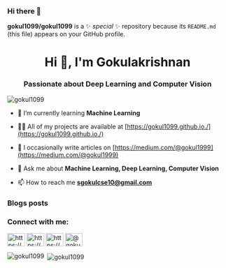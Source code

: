 ### Hi there 👋


**gokul1099/gokul1099** is a ✨ _special_ ✨ repository because its `README.md` (this file) appears on your GitHub profile.

<h1 align="center">Hi 👋, I'm Gokulakrishnan</h1>
<h3 align="center">Passionate about Deep Learning and Computer Vision</h3>

<p align="left"> <img src="https://komarev.com/ghpvc/?username=gokul1099" alt="gokul1099" /> </p>

- 🌱 I’m currently learning **Machine Learning**

- 👨‍💻 All of my projects are available at [https://gokul1099.github.io./](https://gokul1099.github.io./)

- 📝 I occasionally write articles on [https://medium.com/@gokul1999](https://medium.com/@gokul1999)

- 💬 Ask me about **Machine Learning, Deep Learning, Computer Vision**

- 📫 How to reach me **sgokulcse10@gmail.com**

### Blogs posts
<!-- BLOG-POST-LIST:START -->
<!-- BLOG-POST-LIST:END -->

<p align="left">
<h3 align="left">Connect with me:</h3>
<a href="https://linkedin.com/in/https://www.linkedin.com/in/gokul1099/" target="blank"><img align="center" src="https://cdn.jsdelivr.net/npm/simple-icons@3.0.1/icons/linkedin.svg" alt="https://www.linkedin.com/in/gokul1099/" height="30" width="40" /></a>
<a href="https://stackoverflow.com/users/https://stackoverflow.com/users/10040685/gokulakrishnan" target="blank"><img align="center" src="https://cdn.jsdelivr.net/npm/simple-icons@3.0.1/icons/stackoverflow.svg" alt="https://stackoverflow.com/users/10040685/gokulakrishnan" height="30" width="40" /></a>
<a href="https://www.kaggle.com/genialgokul1099" target="blank"><img align="center" src="https://cdn.jsdelivr.net/npm/simple-icons@3.0.1/icons/kaggle.svg" alt="https://www.kaggle.com/genialgokul1099" height="30" width="40" /></a>
<a href="https://medium.com/@gokul1999" target="blank"><img align="center" src="https://cdn.jsdelivr.net/npm/simple-icons@3.0.1/icons/medium.svg" alt="@gokul1999" height="30" width="40" /></a>
</p>



<p><img align="left" src="https://github-readme-stats.vercel.app/api/top-langs/?username=gokul1099&layout=compact" alt="gokul1099" /></p>

<p>&nbsp;<img align="center" src="https://github-readme-stats.vercel.app/api?username=gokul1099&show_icons=true" alt="gokul1099" /></p>

